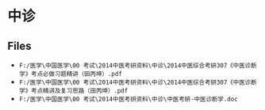 # 中诊

## Files

- `F:/医学\中国医学\00 考试\2014中医考研资料\中诊\2014中医综合考研307《中医诊断学》考点必做习题精讲（田丙坤）.pdf`
- `F:/医学\中国医学\00 考试\2014中医考研资料\中诊\2014中医综合考研307《中医诊断学》考点精讲及复习思路（田丙坤）.pdf`
- `F:/医学\中国医学\00 考试\2014中医考研资料\中诊\中医考研-中医诊断学.doc`
